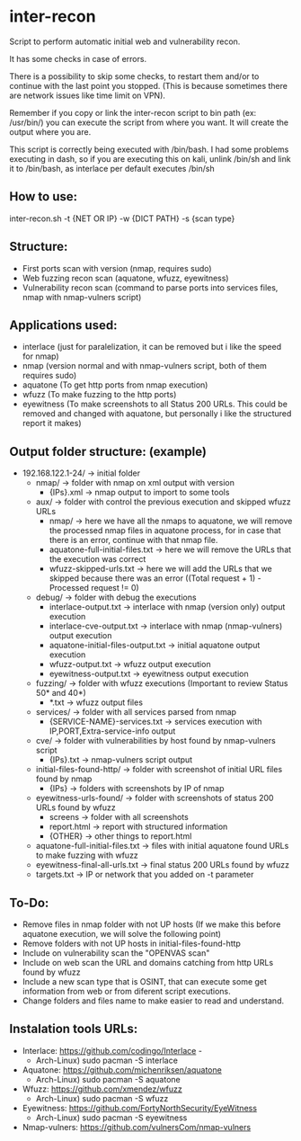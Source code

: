 # inter-recon
Script to perform automatic initial web and vulnerability recon.

It has some checks in case of errors.

There is a possibility to skip some checks, to restart them and/or to continue with the last point you stopped. (This is because sometimes there are network issues like time limit on VPN).

Remember if you copy or link the inter-recon script to bin path (ex: /usr/bin/) you can execute the script from where you want. It will create the output where you are.

This script is correctly being executed with /bin/bash. I had some problems executing in dash, so if you are executing this on kali, unlink /bin/sh and link it to /bin/bash, as interlace per default executes /bin/sh

## How to use:
  inter-recon.sh -t {NET OR IP} -w {DICT PATH} -s {scan type}

## Structure:
  - First ports scan with version (nmap, requires sudo)
  - Web fuzzing recon scan (aquatone, wfuzz, eyewitness)
  - Vulnerability recon scan (command to parse ports into services files, nmap with nmap-vulners script)

## Applications used:
  - interlace (just for paralelization, it can be removed but i like the speed for nmap)
  - nmap (version normal and with nmap-vulners script, both of them requires sudo)
  - aquatone (To get http ports from nmap execution)
  - wfuzz (To make fuzzing to the http ports)
  - eyewitness (To make screenshots to all Status 200 URLs. This could be removed and changed with aquatone, but personally i like the structured report it makes)
  
## Output folder structure: (example)
  - 192.168.122.1-24/ -> initial folder
    - nmap/ -> folder with nmap on xml output with version
      - {IPs}.xml -> nmap output to import to some tools
    - aux/ -> folder with control the previous execution and skipped wfuzz URLs
      - nmap/ -> here we have all the nmaps to aquatone, we will remove the processed nmap files in aquatone process, for in case that there is an error, continue with that nmap file.
      - aquatone-full-initial-files.txt -> here we will remove the URLs that the execution was correct
      - wfuzz-skipped-urls.txt -> here we will add the URLs that we skipped because there was an error ((Total request + 1) - Processed request != 0)
    - debug/ -> folder with debug the executions
      - interlace-output.txt -> interlace with nmap (version only) output execution
      - interlace-cve-output.txt -> interlace with nmap (nmap-vulners) output execution
      - aquatone-initial-files-output.txt -> initial aquatone output execution
      - wfuzz-output.txt -> wfuzz output execution
      - eyewitness-output.txt -> eyewitness output execution      
    - fuzzing/ -> folder with wfuzz executions (Important to review Status 50* and 40*)
      - *.txt -> wfuzz output files
    - services/ -> folder with all services parsed from nmap
      - {SERVICE-NAME}-services.txt -> services execution with IP,PORT,Extra-service-info output
    - cve/ -> folder with vulnerabilities by host found by nmap-vulners script
      - {IPs}.txt -> nmap-vulners script output
    - initial-files-found-http/ -> folder with screenshot of initial URL files found by nmap
      - {IPs} -> folders with screenshots by IP of nmap
    - eyewitness-urls-found/ -> folder with screenshots of status 200 URLs found by wfuzz
      - screens -> folder with all screenshots
      - report.html -> report with structured information
      - {OTHER} -> other things to report.html
    - aquatone-full-initial-files.txt -> files with initial aquatone found URLs to make fuzzing with wfuzz
    - eyewitness-final-all-urls.txt -> final status 200 URLs found by wfuzz
    - targets.txt -> IP or network that you added on -t parameter
    
## To-Do:
  - Remove files in nmap folder with not UP hosts (If we make this before aquatone execution, we will solve the following point)
  - Remove folders with not UP hosts in initial-files-found-http
  - Include on vulnerability scan the "OPENVAS scan"
  - Include on web scan the URL and domains catching from http URLs found by wfuzz
  - Include a new scan type that is OSINT, that can execute some get information from web or from diferent script executions.
  - Change folders and files name to make easier to read and understand.
  
## Instalation tools URLs:
  - Interlace: https://github.com/codingo/Interlace - 
    - Arch-Linux) sudo pacman -S interlace
  - Aquatone: https://github.com/michenriksen/aquatone
    - Arch-Linux) sudo pacman -S aquatone
  - Wfuzz: https://github.com/xmendez/wfuzz
    - Arch-Linux) sudo pacman -S wfuzz
  - Eyewitness: https://github.com/FortyNorthSecurity/EyeWitness
    - Arch-Linux) sudo pacman -S eyewitness
  - Nmap-vulners: https://github.com/vulnersCom/nmap-vulners
